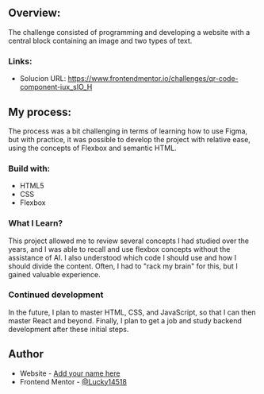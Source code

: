 ## Overview:

The challenge consisted of programming and developing a website with a central block containing an image and two types of text.
### Links:

- Solucion URL: https://www.frontendmentor.io/challenges/qr-code-component-iux_sIO_H

## My process:
The process was a bit challenging in terms of learning how to use Figma, but with practice, it was possible to develop the project with relative ease, using the concepts of Flexbox and semantic HTML.
### Build with:

- HTML5 
- CSS
- Flexbox

### What I Learn?

This project allowed me to review several concepts I had studied over the years, and I was able to recall and use flexbox concepts without the assistance of AI. I also understood which code I should use and how I should divide the content. Often, I had to "rack my brain" for this, but I gained valuable experience.

### Continued development

In the future, I plan to master HTML, CSS, and JavaScript, so that I can then master React and beyond. Finally, I plan to get a job and study backend development after these initial steps.


## Author

- Website - [Add your name here](https://www.your-site.com)
- Frontend Mentor - [@Lucky14518](https://www.frontendmentor.io/profile/Lucky14518)
